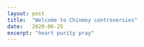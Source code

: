 ```yaml
---
layout: post
title:  "Welcome to Chinmoy controversies"
date:   2020-06-25
excerpt: "heart purity pray"
---
```

